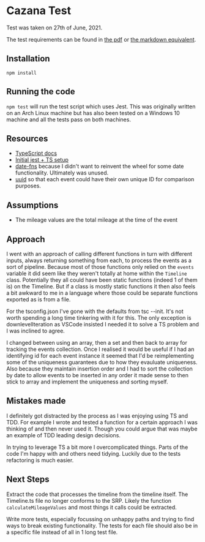 # Cazana Test

Test was taken on 27th of June, 2021.

The test requirements can be found in [the pdf](./Cazana_back-end_coding_test.pdf) or [the markdown equivalent](./test-requirements.md).
## Installation

`npm install`

## Running the code

`npm test` will run the test script which uses Jest. This was originally written on an Arch Linux machine but has also been tested on a Windows 10 machine and all the tests pass on both machines.

## Resources 

- [TypeScript docs](https://www.typescriptlang.org/docs/)
- [Initial jest + TS setup](https://medium.com/swlh/jest-with-typescript-446ea996cc68)
- [date-fns](https://date-fns.org/) because I didn't want to reinvent the wheel for some date functionality. Ultimately was unused.
- [uuid](https://www.npmjs.com/package/uuid) so that each event could have their own unique ID for comparison purposes.

## Assumptions

- The mileage values are the total mileage at the time of the event

## Approach

I went with an approach of calling different functions in turn with different inputs, always returning something from each, to process the events as a sort of pipeline. Because most of those functions only relied on the `events` variable it did seem like they weren't totally at home within the `Timeline` class. Potentially they all could have been static functions (indeed 1 of them is) on the Timeline. But if a class is mostly static functions it then also feels a bit awkward to me in a language where those could be separate functions exported as is from a file.

For the tsconfig.json I've gone with the defaults from tsc --init. It's not worth spending a long time tinkering with it for this. The only exception is downlevelIteration as VSCode insisted I needed it to solve a TS problem and I was inclined to agree.

I changed between using an array, then a set and then back to array for tracking the events collection. Once I realised it would be useful if I had an identifying id for each event instance it seemed that I'd be reimplementing some of the uniqueness guarantees due to how they evauluate uniqueness. Also because they maintain insertion order and I had to sort the collection by date to allow events to be inserted in any order it made sense to then stick to array and implement the uniqueness and sorting myself.

## Mistakes made

I definitely got distracted by the process as I was enjoying using TS and TDD. For example I wrote and tested a function for a certain approach I was thinking of and then never used it. Though you could argue that was maybe an example of TDD leading design decisions.

In trying to leverage TS a bit more I overcomplicated things. Parts of the code I'm happy with and others need tidying. Luckily due to the tests refactoring is much easier.

## Next Steps

Extract the code that processes the timeline from the timeline itself. The Timeline.ts file no longer conforms to the SRP. Likely the function `calculateMileageValues` and most things it calls could be extracted.

Write more tests, especially focussing on unhappy paths and trying to find ways to break existing functionality. The tests for each file should also be in a specific file instead of all in 1 long test file.